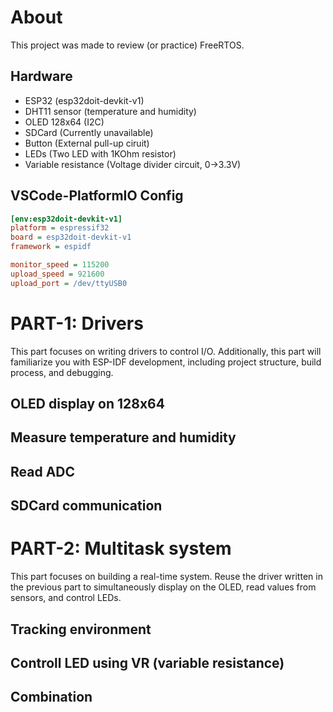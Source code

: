 # About

This project was made to review (or practice) FreeRTOS.

## Hardware

-   ESP32 (esp32doit-devkit-v1)
-   DHT11 sensor (temperature and humidity)
-   OLED 128x64 (I2C)
-   SDCard (Currently unavailable)
-   Button (External pull-up ciruit)
-   LEDs (Two LED with 1KOhm resistor)
-   Variable resistance (Voltage divider circuit, 0->3.3V)

## VSCode-PlatformIO Config 

```ini
[env:esp32doit-devkit-v1]
platform = espressif32
board = esp32doit-devkit-v1
framework = espidf

monitor_speed = 115200
upload_speed = 921600
upload_port = /dev/ttyUSB0
```

# PART-1: Drivers

This part focuses on writing drivers to control I/O. Additionally, this part will familiarize you with ESP-IDF development, including project structure, build process, and debugging.

## OLED display on 128x64

## Measure temperature and humidity

## Read ADC

## SDCard communication

# PART-2: Multitask system

This part focuses on building a real-time system. Reuse the driver written in the previous part to simultaneously display on the OLED, read values from sensors, and control LEDs.

## Tracking environment

## Controll LED using VR (variable resistance)

## Combination

